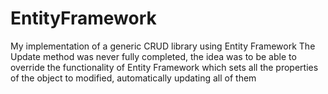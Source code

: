 # EntityFramework
My implementation of a generic CRUD library using Entity Framework
The Update method was never fully completed, the idea was to be able to override the functionality of Entity Framework which sets all the properties of the object to modified, automatically updating all of them
